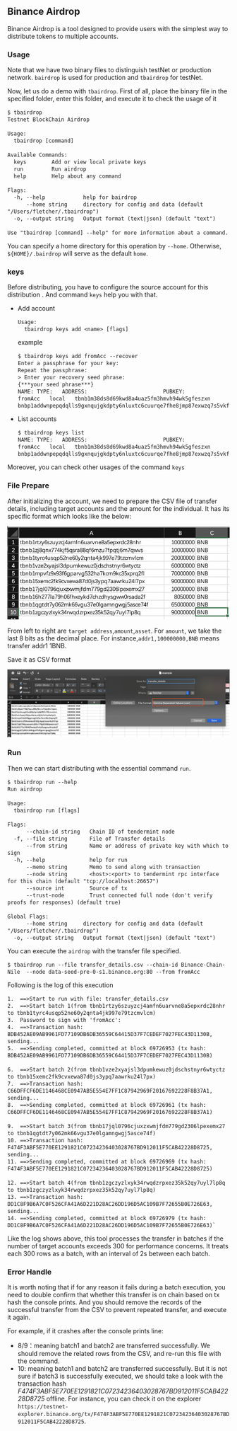 Binance Airdrop
-------------
Binance Airdrop is a tool designed to provide users with the simplest way to distribute tokens to multiple accounts.

### Usage
Note that we have two binary files to distinguish testNet or production network. `bairdrop` is used for production and `tbairdrop` for testNet. 

Now, let us do a demo with `tbairdrop`. First of all, place the binary file in the specified folder, enter this folder, and execute it to check the usage of it
```
$ tbairdrop
Testnet BlockChain Airdrop

Usage:
  tbairdrop [command]

Available Commands:
  keys        Add or view local private keys
  run         Run airdrop
  help        Help about any command

Flags:
  -h, --help            help for bairdrop
      --home string     directory for config and data (default "/Users/fletcher/.tbairdrop")
  -o, --output string   Output format (text|json) (default "text")

Use "tbairdrop [command] --help" for more information about a command.
```
You can specify a home directory for this operation by `--home`. Otherwise, `${HOME}/.bairdrop` will serve as the default `home`.
### keys
Before distributing, you have to configure the source account for this distribution . And command `keys` help you with that.

- Add account
  ```
  Usage:
    tbairdrop keys add <name> [flags]
  ```
  example
  ```
  $ tbairdrop keys add fromAcc --recover 
  Enter a passphrase for your key:
  Repeat the passphrase:
  > Enter your recovery seed phrase:
  {***your seed phrase***}
  NAME:	TYPE:	ADDRESS:						PUBKEY:
  fromAcc	local	tbnb1m38ds8d69kwd8a4uaz5fm3hmvh94wk5gfeszxn	bnbp1addwnpepqdqlls9gxnqujgkdpty6nluxtc6cuurqe7fhe8jmp87exwzq7s5vkfxcvxk
  ```
- List accounts
  ```
  $ tbairdrop keys list
  NAME:	TYPE:	ADDRESS:						PUBKEY:
  fromAcc	local	tbnb1m38ds8d69kwd8a4uaz5fm3hmvh94wk5gfeszxn	bnbp1addwnpepqdqlls9gxnqujgkdpty6nluxtc6cuurqe7fhe8jmp87exwzq7s5vkfxcvxk
  ```
Moreover, you can check other usages of the command `keys`

### File Prepare
After initializing the account, we need to prepare the CSV file of transfer details, including target accounts and the amount for the individual. It has its specific format which looks like the below:

![transfer_details.csv](/manual/transfer_example.png?raw=true "example")

From left to right are `target address`,`amount`,`asset`. For `amount`, we take the last 8 bits as the decimal place. For instance,`addr1,100000000,BNB` means transfer addr1 1BNB.

Save it as CSV format

![save](/manual/transfer_save.png?raw=true "save")


### Run
Then we can start distributing with the essential command `run`.
```
$ tbairdrop run --help
Run airdrop

Usage:
  tbairdrop run [flags]

Flags:
      --chain-id string   Chain ID of tendermint node
  -f, --file string       File of Transfer details
      --from string       Name or address of private key with which to sign
  -h, --help              help for run
      --memo string       Memo to send along with transaction
      --node string       <host>:<port> to tendermint rpc interface for this chain (default "tcp://localhost:26657")
      --source int        Source of tx
      --trust-node        Trust connected full node (don't verify proofs for responses) (default true)

Global Flags:
      --home string     directory for config and data (default "/Users/fletcher/.tbairdrop")
  -o, --output string   Output format (text|json) (default "text")
```

You can execute the `airdrop` with the transfer file specified.
```
$ tbairdrop run --file transfer_details.csv --chain-id Binance-Chain-Nile  --node data-seed-pre-0-s1.binance.org:80 --from fromAcc
```

Following is the log of this execution

```
1.  ==>Start to run with file: transfer_details.csv
2.  ==>Start batch 1(from tbnb1rtzy6szuyzcj4amfn6uarvne8a5epxrdc28nhr to tbnb1tyrc4usqp52ne60y2qnta4jk997e79tzcmvlcm)
3.  Password to sign with 'fromAcc':
4.  ==>Transaction hash: BDB452AE09AB9961FD77109DB6DB36559C64415D37F7CEDEF7027FEC43D1130B, sending...
5.  ==>Sending completed, committed at block 69726953 (tx hash: BDB452AE09AB9961FD77109DB6DB36559C64415D37F7CEDEF7027FEC43D1130B)

6.  ==>Start batch 2(from tbnb1vze2xyajsl3dpumkewuz0jdschstnyr6wtyctz to tbnb15xemc2fk9cvxewa87d0js3ypq7aawrku24l7px)
7.  ==>Transaction hash: C66DFFCF6DE1146468CE0947AB5E554E7FF1C87942969F20167692228F8B37A1, sending...
8.  ==>Sending completed, committed at block 69726961 (tx hash: C66DFFCF6DE1146468CE0947AB5E554E7FF1C87942969F20167692228F8B37A1)

9.  ==>Start batch 3(from tbnb17jql0796cjuxzxwmjfdm779gd2306lpexemx27 to tbnb1qgtdt7y062mk66vgu37e0lgamngwgj5asce74f)
10. ==>Transaction hash: F474F3ABF5E770EE1291821C07234236403028767BD912011F5CAB42228D8725, sending...
11. ==>Sending completed, committed at block 69726969 (tx hash: F474F3ABF5E770EE1291821C07234236403028767BD912011F5CAB42228D8725)

12. ==>Start batch 4(from tbnb1zgczyzlxyk34rwqdzrpxez35k52qy7uyl7lp8q to tbnb1zgczyzlxyk34rwqdzrpxez35k52qy7uyl7lp8q)
13. ==>Transaction hash: DD1C8F9B6A7C0F526CFA41A6D221D28AC26DD196D5AC109B7F72655B0E726E63, sending...
14. ==>Sending completed, committed at block 69726979 (tx hash: DD1C8F9B6A7C0F526CFA41A6D221D28AC26DD196D5AC109B7F72655B0E726E63)`
```

Like the log shows above, this tool processes the transfer in batches if the number of target accounts exceeds 300 for performance concerns. It treats each 300 rows as a batch, with an interval of 2s between each batch.

### Error Handle
It is worth noting that if for any reason it fails during a batch execution, you need to double confirm that whether this transfer is on chain based on tx hash the console prints. And you should remove the records of the successful transfer from the CSV to prevent repeated transfer, and execute it again.
 
For example, if it crashes after the console prints line:
+ 8/9：meaning batch1 and batch2 are transferred successfully. We should remove the related rows from the CSV, and re-run this file with the command.
+ 10: meaning batch1 and batch2 are transferred successfully. But it is not sure if batch3 is successfully executed, we should take a look with the transaction hash *F474F3ABF5E770EE1291821C07234236403028767BD912011F5CAB42228D8725* offline. For instance, you can check it on the explorer `https://testnet-explorer.binance.org/tx/F474F3ABF5E770EE1291821C07234236403028767BD912011F5CAB42228D8725`. 





